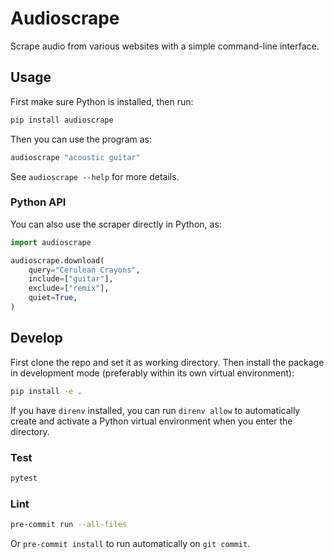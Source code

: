 # Audioscrape

Scrape audio from various websites with a simple command-line interface.

## Usage

First make sure Python is installed, then run:

```sh
pip install audioscrape
```

Then you can use the program as:

```sh
audioscrape "acoustic guitar"
```

See `audioscrape --help` for more details.

### Python API

You can also use the scraper directly in Python, as:

```python
import audioscrape

audioscrape.download(
    query="Cerulean Crayons",
    include=["guitar"],
    exclude=["remix"],
    quiet=True,
)
```

## Develop

First clone the repo and set it as working directory. Then install the package in development mode (preferably within its own virtual environment):

```sh
pip install -e .
```

If you have `direnv` installed, you can run `direnv allow` to automatically create and activate a Python virtual environment when you enter the directory.

### Test

```sh
pytest
```

### Lint

```sh
pre-commit run --all-files
```

Or `pre-commit install` to run automatically on `git commit`.
